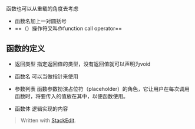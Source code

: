 函数也可以从重载的角度去考虑
- 函数名加上一对圆括号
- ==（）操作符又叫作function call operator==

## 函数的定义
- 返回类型
指定返回值的类型，没有返回值就可以声明为void

- 函数名
可以当做指针来使用
- 参数列表
函数参数扮演占位符（placeholder）的角色，它让用户在每次调用函数时，将要传入的值放在其中，以便函数使用。
- 函数体
逻辑实现的内容


> Written with [StackEdit](https://stackedit.io/).
<!--stackedit_data:
eyJoaXN0b3J5IjpbMjM3MTM3NDgyXX0=
-->
